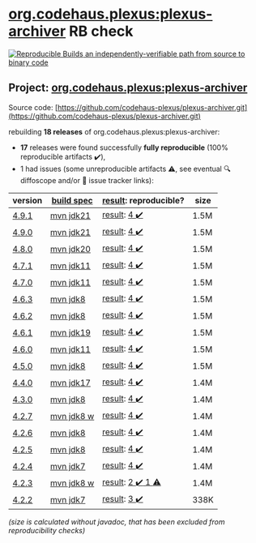 [org.codehaus.plexus:plexus-archiver](https://central.sonatype.com/artifact/org.codehaus.plexus/plexus-archiver/versions) RB check
=======

[![Reproducible Builds](https://reproducible-builds.org/images/logos/rb.svg) an independently-verifiable path from source to binary code](https://reproducible-builds.org/)

## Project: [org.codehaus.plexus:plexus-archiver](https://central.sonatype.com/artifact/org.codehaus.plexus/plexus-archiver/versions)

Source code: [https://github.com/codehaus-plexus/plexus-archiver.git](https://github.com/codehaus-plexus/plexus-archiver.git)

rebuilding **18 releases** of org.codehaus.plexus:plexus-archiver:
- **17** releases were found successfully **fully reproducible** (100% reproducible artifacts :heavy_check_mark:),
- 1 had issues (some unreproducible artifacts :warning:, see eventual :mag: diffoscope and/or :memo: issue tracker links):

| version | [build spec](/BUILDSPEC.md) | [result](https://reproducible-builds.org/docs/jvm/): reproducible? | size |
| -- | --------- | ------ | -- |
| [4.9.1](https://central.sonatype.com/artifact/org.codehaus.plexus/plexus-archiver/4.9.1/pom) | [mvn jdk21](plexus-archiver-4.9.1.buildspec) | [result](plexus-archiver-4.9.1.buildinfo): [4 :heavy_check_mark: ](plexus-archiver-4.9.1.buildcompare) | 1.5M |
| [4.9.0](https://central.sonatype.com/artifact/org.codehaus.plexus/plexus-archiver/4.9.0/pom) | [mvn jdk21](plexus-archiver-4.9.0.buildspec) | [result](plexus-archiver-4.9.0.buildinfo): [4 :heavy_check_mark: ](plexus-archiver-4.9.0.buildcompare) | 1.5M |
| [4.8.0](https://central.sonatype.com/artifact/org.codehaus.plexus/plexus-archiver/4.8.0/pom) | [mvn jdk20](plexus-archiver-4.8.0.buildspec) | [result](plexus-archiver-4.8.0.buildinfo): [4 :heavy_check_mark: ](plexus-archiver-4.8.0.buildcompare) | 1.5M |
| [4.7.1](https://central.sonatype.com/artifact/org.codehaus.plexus/plexus-archiver/4.7.1/pom) | [mvn jdk11](plexus-archiver-4.7.1.buildspec) | [result](plexus-archiver-4.7.1.buildinfo): [4 :heavy_check_mark: ](plexus-archiver-4.7.1.buildcompare) | 1.5M |
| [4.7.0](https://central.sonatype.com/artifact/org.codehaus.plexus/plexus-archiver/4.7.0/pom) | [mvn jdk11](plexus-archiver-4.7.0.buildspec) | [result](plexus-archiver-4.7.0.buildinfo): [4 :heavy_check_mark: ](plexus-archiver-4.7.0.buildcompare) | 1.5M |
| [4.6.3](https://central.sonatype.com/artifact/org.codehaus.plexus/plexus-archiver/4.6.3/pom) | [mvn jdk8](plexus-archiver-4.6.3.buildspec) | [result](plexus-archiver-4.6.3.buildinfo): [4 :heavy_check_mark: ](plexus-archiver-4.6.3.buildcompare) | 1.5M |
| [4.6.2](https://central.sonatype.com/artifact/org.codehaus.plexus/plexus-archiver/4.6.2/pom) | [mvn jdk8](plexus-archiver-4.6.2.buildspec) | [result](plexus-archiver-4.6.2.buildinfo): [4 :heavy_check_mark: ](plexus-archiver-4.6.2.buildcompare) | 1.5M |
| [4.6.1](https://central.sonatype.com/artifact/org.codehaus.plexus/plexus-archiver/4.6.1/pom) | [mvn jdk19](plexus-archiver-4.6.1.buildspec) | [result](plexus-archiver-4.6.1.buildinfo): [4 :heavy_check_mark: ](plexus-archiver-4.6.1.buildcompare) | 1.5M |
| [4.6.0](https://central.sonatype.com/artifact/org.codehaus.plexus/plexus-archiver/4.6.0/pom) | [mvn jdk11](plexus-archiver-4.6.0.buildspec) | [result](plexus-archiver-4.6.0.buildinfo): [4 :heavy_check_mark: ](plexus-archiver-4.6.0.buildcompare) | 1.5M |
| [4.5.0](https://central.sonatype.com/artifact/org.codehaus.plexus/plexus-archiver/4.5.0/pom) | [mvn jdk8](plexus-archiver-4.5.0.buildspec) | [result](plexus-archiver-4.5.0.buildinfo): [4 :heavy_check_mark: ](plexus-archiver-4.5.0.buildcompare) | 1.5M |
| [4.4.0](https://central.sonatype.com/artifact/org.codehaus.plexus/plexus-archiver/4.4.0/pom) | [mvn jdk17](plexus-archiver-4.4.0.buildspec) | [result](plexus-archiver-4.4.0.buildinfo): [4 :heavy_check_mark: ](plexus-archiver-4.4.0.buildcompare) | 1.4M |
| [4.3.0](https://central.sonatype.com/artifact/org.codehaus.plexus/plexus-archiver/4.3.0/pom) | [mvn jdk8](plexus-archiver-4.3.0.buildspec) | [result](plexus-archiver-4.3.0.buildinfo): [4 :heavy_check_mark: ](plexus-archiver-4.3.0.buildcompare) | 1.4M |
| [4.2.7](https://central.sonatype.com/artifact/org.codehaus.plexus/plexus-archiver/4.2.7/pom) | [mvn jdk8 w](plexus-archiver-4.2.7.buildspec) | [result](plexus-archiver-4.2.7.buildinfo): [4 :heavy_check_mark: ](plexus-archiver-4.2.7.buildcompare) | 1.4M |
| [4.2.6](https://central.sonatype.com/artifact/org.codehaus.plexus/plexus-archiver/4.2.6/pom) | [mvn jdk8](plexus-archiver-4.2.6.buildspec) | [result](plexus-archiver-4.2.6.buildinfo): [4 :heavy_check_mark: ](plexus-archiver-4.2.6.buildcompare) | 1.4M |
| [4.2.5](https://central.sonatype.com/artifact/org.codehaus.plexus/plexus-archiver/4.2.5/pom) | [mvn jdk8](plexus-archiver-4.2.5.buildspec) | [result](plexus-archiver-4.2.5.buildinfo): [4 :heavy_check_mark: ](plexus-archiver-4.2.5.buildcompare) | 1.4M |
| [4.2.4](https://central.sonatype.com/artifact/org.codehaus.plexus/plexus-archiver/4.2.4/pom) | [mvn jdk7](plexus-archiver-4.2.4.buildspec) | [result](plexus-archiver-4.2.4.buildinfo): [4 :heavy_check_mark: ](plexus-archiver-4.2.4.buildcompare) | 1.4M |
| [4.2.3](https://central.sonatype.com/artifact/org.codehaus.plexus/plexus-archiver/4.2.3/pom) | [mvn jdk8 w](plexus-archiver-4.2.3.buildspec) | [result](plexus-archiver-4.2.3.buildinfo): [2 :heavy_check_mark:  1 :warning:](plexus-archiver-4.2.3.buildcompare) | 1.4M |
| [4.2.2](https://central.sonatype.com/artifact/org.codehaus.plexus/plexus-archiver/4.2.2/pom) | [mvn jdk7](plexus-archiver-4.2.2.buildspec) | [result](plexus-archiver-4.2.2.buildinfo): [3 :heavy_check_mark: ](plexus-archiver-4.2.2.buildcompare) | 338K |

<i>(size is calculated without javadoc, that has been excluded from reproducibility checks)</i>
